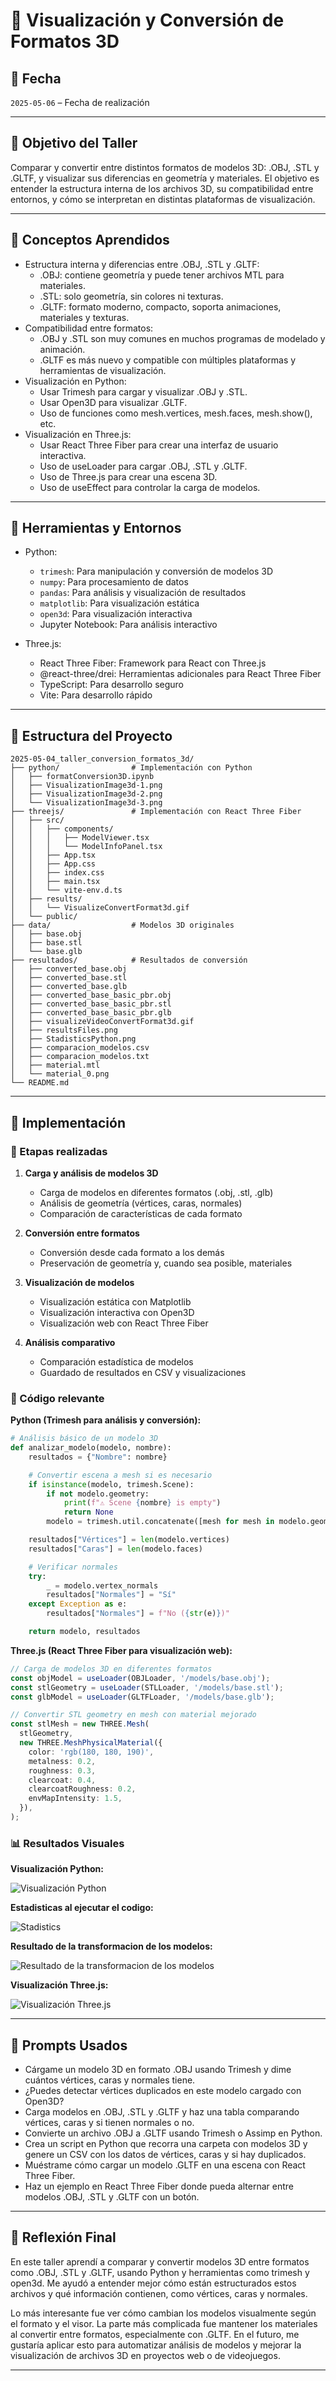 # 🧪 Visualización y Conversión de Formatos 3D

## 📅 Fecha

`2025-05-06` – Fecha de realización

---

## 🎯 Objetivo del Taller

Comparar y convertir entre distintos formatos de modelos 3D: .OBJ, .STL y .GLTF, y visualizar sus diferencias en geometría y materiales. El objetivo es entender la estructura interna de los archivos 3D, su compatibilidad entre entornos, y cómo se interpretan en distintas plataformas de visualización.

---

## 🧠 Conceptos Aprendidos

- Estructura interna y diferencias entre .OBJ, .STL y .GLTF:
  - .OBJ: contiene geometría y puede tener archivos MTL para materiales.
  - .STL: solo geometría, sin colores ni texturas.
  - .GLTF: formato moderno, compacto, soporta animaciones, materiales y texturas.
- Compatibilidad entre formatos:
  - .OBJ y .STL son muy comunes en muchos programas de modelado y animación.
  - .GLTF es más nuevo y compatible con múltiples plataformas y herramientas de visualización.
- Visualización en Python:
  - Usar Trimesh para cargar y visualizar .OBJ y .STL.
  - Usar Open3D para visualizar .GLTF.
  - Uso de funciones como mesh.vertices, mesh.faces, mesh.show(), etc.
- Visualización en Three.js:
  - Usar React Three Fiber para crear una interfaz de usuario interactiva.
  - Uso de useLoader para cargar .OBJ, .STL y .GLTF.
  - Uso de Three.js para crear una escena 3D.
  - Uso de useEffect para controlar la carga de modelos.

---

## 🔧 Herramientas y Entornos

- Python:

  - `trimesh`: Para manipulación y conversión de modelos 3D
  - `numpy`: Para procesamiento de datos
  - `pandas`: Para análisis y visualización de resultados
  - `matplotlib`: Para visualización estática
  - `open3d`: Para visualización interactiva
  - Jupyter Notebook: Para análisis interactivo

- Three.js:
  - React Three Fiber: Framework para React con Three.js
  - @react-three/drei: Herramientas adicionales para React Three Fiber
  - TypeScript: Para desarrollo seguro
  - Vite: Para desarrollo rápido

---

## 📁 Estructura del Proyecto

```
2025-05-04_taller_conversion_formatos_3d/
├── python/                # Implementación con Python
│   ├── formatConversion3D.ipynb
│   ├── VisualizationImage3d-1.png
│   ├── VisualizationImage3d-2.png
│   └── VisualizationImage3d-3.png
├── threejs/               # Implementación con React Three Fiber
│   ├── src/
│   │   ├── components/
│   │   │   ├── ModelViewer.tsx
│   │   │   └── ModelInfoPanel.tsx
│   │   ├── App.tsx
│   │   ├── App.css
│   │   ├── index.css
│   │   ├── main.tsx
│   │   └── vite-env.d.ts
│   ├── results/
│   │   └── VisualizeConvertFormat3d.gif
│   └── public/
├── data/                  # Modelos 3D originales
│   ├── base.obj
│   ├── base.stl
│   └── base.glb
├── resultados/            # Resultados de conversión
│   ├── converted_base.obj
│   ├── converted_base.stl
│   ├── converted_base.glb
│   ├── converted_base_basic_pbr.obj
│   ├── converted_base_basic_pbr.stl
│   ├── converted_base_basic_pbr.glb
│   ├── visualizeVideoConvertFormat3d.gif
│   ├── resultsFiles.png
│   ├── StadisticsPython.png
│   ├── comparacion_modelos.csv
│   ├── comparacion_modelos.txt
│   ├── material.mtl
│   └── material_0.png
└── README.md
```

---

## 🧪 Implementación

### 🔹 Etapas realizadas

1. **Carga y análisis de modelos 3D**

   - Carga de modelos en diferentes formatos (.obj, .stl, .glb)
   - Análisis de geometría (vértices, caras, normales)
   - Comparación de características de cada formato

2. **Conversión entre formatos**

   - Conversión desde cada formato a los demás
   - Preservación de geometría y, cuando sea posible, materiales

3. **Visualización de modelos**

   - Visualización estática con Matplotlib
   - Visualización interactiva con Open3D
   - Visualización web con React Three Fiber

4. **Análisis comparativo**
   - Comparación estadística de modelos
   - Guardado de resultados en CSV y visualizaciones

### 🔹 Código relevante

**Python (Trimesh para análisis y conversión):**

```python
# Análisis básico de un modelo 3D
def analizar_modelo(modelo, nombre):
    resultados = {"Nombre": nombre}

    # Convertir escena a mesh si es necesario
    if isinstance(modelo, trimesh.Scene):
        if not modelo.geometry:
            print(f"⚠️ Scene {nombre} is empty")
            return None
        modelo = trimesh.util.concatenate([mesh for mesh in modelo.geometry.values()])

    resultados["Vértices"] = len(modelo.vertices)
    resultados["Caras"] = len(modelo.faces)

    # Verificar normales
    try:
        _ = modelo.vertex_normals
        resultados["Normales"] = "Sí"
    except Exception as e:
        resultados["Normales"] = f"No ({str(e)})"

    return modelo, resultados
```

**Three.js (React Three Fiber para visualización web):**

```typescript
// Carga de modelos 3D en diferentes formatos
const objModel = useLoader(OBJLoader, '/models/base.obj');
const stlGeometry = useLoader(STLLoader, '/models/base.stl');
const glbModel = useLoader(GLTFLoader, '/models/base.glb');

// Convertir STL geometry en mesh con material mejorado
const stlMesh = new THREE.Mesh(
  stlGeometry,
  new THREE.MeshPhysicalMaterial({
    color: 'rgb(180, 180, 190)',
    metalness: 0.2,
    roughness: 0.3,
    clearcoat: 0.4,
    clearcoatRoughness: 0.2,
    envMapIntensity: 1.5,
  }),
);
```

### 📊 Resultados Visuales

**Visualización Python:**

![Visualización Python](resultados/visualizeVideoConvertFormat3d.gif)

**Estadisticas al ejecutar el codigo:**

![Stadistics](resultados/StadisticsPython.png)

**Resultado de la transformacion de los modelos:**

![Resultado de la transformacion de los modelos](resultados/resultsFiles.png)

**Visualización Three.js:**

![Visualización Three.js](threejs/results/visualizeVideoConvertFormat3d.gif)

---

## 🧩 Prompts Usados

- Cárgame un modelo 3D en formato .OBJ usando Trimesh y dime cuántos vértices, caras y normales tiene.
- ¿Puedes detectar vértices duplicados en este modelo cargado con Open3D?
- Carga modelos en .OBJ, .STL y .GLTF y haz una tabla comparando vértices, caras y si tienen normales o no.
- Convierte un archivo .OBJ a .GLTF usando Trimesh o Assimp en Python.
- Crea un script en Python que recorra una carpeta con modelos 3D y genere un CSV con los datos de vértices, caras y si hay duplicados.
- Muéstrame cómo cargar un modelo .GLTF en una escena con React Three Fiber.
- Haz un ejemplo en React Three Fiber donde pueda alternar entre modelos .OBJ, .STL y .GLTF con un botón.

---

## 💬 Reflexión Final

En este taller aprendí a comparar y convertir modelos 3D entre formatos como .OBJ, .STL y .GLTF, usando Python y herramientas como trimesh y open3d. Me ayudó a entender mejor cómo están estructurados estos archivos y qué información contienen, como vértices, caras y normales.

Lo más interesante fue ver cómo cambian los modelos visualmente según el formato y el visor. La parte más complicada fue mantener los materiales al convertir entre formatos, especialmente con .GLTF. En el futuro, me gustaría aplicar esto para automatizar análisis de modelos y mejorar la visualización de archivos 3D en proyectos web o de videojuegos.

---
